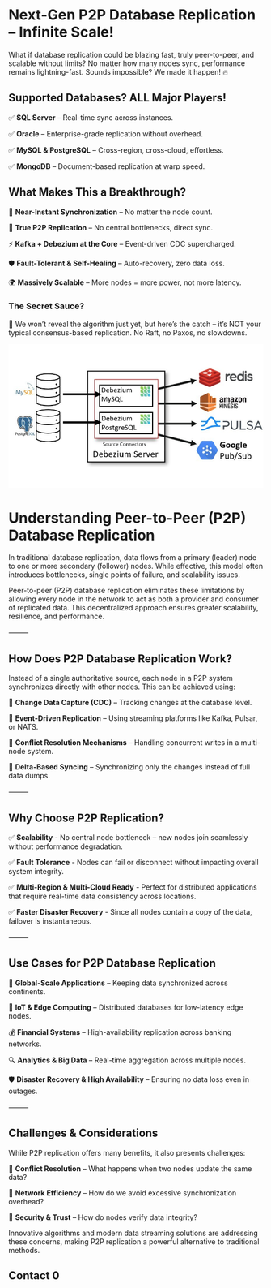 # Next-Gen P2P Database Replication – Infinite Scale!

What if database replication could be blazing fast, truly peer-to-peer, and scalable without limits? No matter how many nodes sync, performance remains lightning-fast. Sounds impossible? We made it happen! 🔥

## Supported Databases? ALL Major Players!

✅ **SQL Server** – Real-time sync across instances.

✅ **Oracle** – Enterprise-grade replication without overhead.

✅ **MySQL & PostgreSQL** – Cross-region, cross-cloud, effortless.

✅ **MongoDB** – Document-based replication at warp speed.

## What Makes This a Breakthrough?

🚀 **Near-Instant Synchronization** – No matter the node count.

🔗 **True P2P Replication** – No central bottlenecks, direct sync.

⚡ **Kafka + Debezium at the Core** – Event-driven CDC supercharged.

🛡️ **Fault-Tolerant & Self-Healing** – Auto-recovery, zero data loss.

🌍 **Massively Scalable** – More nodes = more power, not more latency.


### The Secret Sauce?

🔐 We won’t reveal the algorithm just yet, but here’s the catch – it’s NOT your typical consensus-based replication. No Raft, no Paxos, no slowdowns.

![Leap Day](images/IMG_0810.JPG)

# Understanding Peer-to-Peer (P2P) Database Replication

In traditional database replication, data flows from a primary (leader) node to one or more secondary (follower) nodes. While effective, this model often introduces bottlenecks, single points of failure, and scalability issues.

Peer-to-peer (P2P) database replication eliminates these limitations by allowing every node in the network to act as both a provider and consumer of replicated data. This decentralized approach ensures greater scalability, resilience, and performance.

⸻

## How Does P2P Database Replication Work?

Instead of a single authoritative source, each node in a P2P system synchronizes directly with other nodes. This can be achieved using:

🔹 **Change Data Capture (CDC)** – Tracking changes at the database level.

🔹 **Event-Driven Replication** – Using streaming platforms like Kafka, Pulsar, or NATS.

🔹 **Conflict Resolution Mechanisms** – Handling concurrent writes in a multi-node system.

🔹 **Delta-Based Syncing** – Synchronizing only the changes instead of full data dumps.


⸻

## Why Choose P2P Replication?

✅ **Scalability** - No central node bottleneck – new nodes join seamlessly without performance degradation.

✅ **Fault Tolerance** - Nodes can fail or disconnect without impacting overall system integrity.

✅ **Multi-Region & Multi-Cloud Ready** - Perfect for distributed applications that require real-time data consistency across locations.

✅ **Faster Disaster Recovery** - Since all nodes contain a copy of the data, failover is instantaneous.

⸻

## Use Cases for P2P Database Replication

🚀 **Global-Scale Applications** – Keeping data synchronized across continents.

📡 **IoT & Edge Computing** – Distributed databases for low-latency edge nodes.

💰 **Financial Systems** – High-availability replication across banking networks.

🔍 **Analytics & Big Data** – Real-time aggregation across multiple nodes.

🛡️ **Disaster Recovery & High Availability** – Ensuring no data loss even in outages.

⸻

## Challenges & Considerations

While P2P replication offers many benefits, it also presents challenges:

🔹 **Conflict Resolution** – What happens when two nodes update the same data?

🔹 **Network Efficiency** – How do we avoid excessive synchronization overhead?

🔹 **Security & Trust** – How do nodes verify data integrity?

Innovative algorithms and modern data streaming solutions are addressing these concerns, making P2P replication a powerful alternative to traditional methods.

## Contact 0

